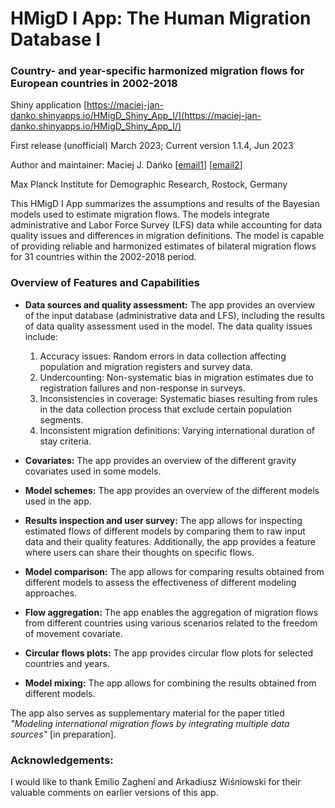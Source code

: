 # HMigD I App: The Human Migration Database I
### Country- and year-specific harmonized migration flows for European countries in 2002-2018

Shiny application [https://maciej-jan-danko.shinyapps.io/HMigD_Shiny_App_I/](https://maciej-jan-danko.shinyapps.io/HMigD_Shiny_App_I/)

First release (unofficial) March 2023; Current version 1.1.4, Jun 2023

Author and maintainer: Maciej J. Dańko [[email1](mailto:danko@demogr.mpg)] [[email2](mailto:maciej.danko@gmail.com)]

Max Planck Institute for Demographic Research, Rostock, Germany

This HMigD I App summarizes the assumptions and results of the Bayesian models used to estimate migration flows. The models integrate administrative and Labor Force Survey (LFS) data while accounting for data quality issues and differences in migration definitions. The model is capable of providing reliable and harmonized estimates of bilateral migration flows for 31 countries within the 2002-2018 period.

### Overview of Features and Capabilities

- **Data sources and quality assessment:** The app provides an overview of the input database (administrative data and LFS), including the results of data quality assessment used in the model. The data quality issues include:
    1. Accuracy issues: Random errors in data collection affecting population and migration registers and survey data.
    2. Undercounting: Non-systematic bias in migration estimates due to registration failures and non-response in surveys.
    3. Inconsistencies in coverage: Systematic biases resulting from rules in the data collection process that exclude certain population segments.
    4. Inconsistent migration definitions: Varying international duration of stay criteria.

- **Covariates:** The app provides an overview of the different gravity covariates used in some models.

- **Model schemes:** The app provides an overview of the different models used in the app.

- **Results inspection and user survey:** The app allows for inspecting estimated flows of different models by comparing them to raw input data and their quality features. Additionally, the app provides a feature where users can share their thoughts on specific flows.

- **Model comparison:** The app allows for comparing results obtained from different models to assess the effectiveness of different modeling approaches.

- **Flow aggregation:** The app enables the aggregation of migration flows from different countries using various scenarios related to the freedom of movement covariate.

- **Circular flows plots:** The app provides circular flow plots for selected countries and years.

- **Model mixing:** The app allows for combining the results obtained from different models.

The app also serves as supplementary material for the paper titled *"Modeling international migration flows by integrating multiple data sources"* [in preparation].

### Acknowledgements:
I would like to thank Emilio Zagheni and Arkadiusz Wiśniowski for their valuable comments on earlier versions of this app.
